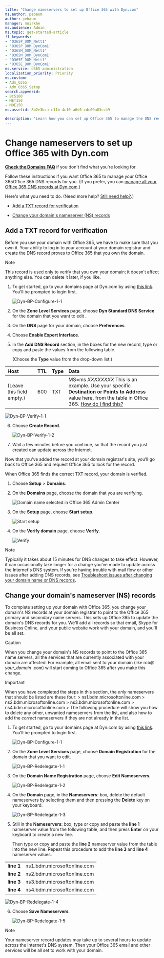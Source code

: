 ```yaml
---
title: "Change nameservers to set up Office 365 with Dyn.com"
ms.author: pebaum
author: pebaum
manager: mnirkhe
ms.audience: Admin
ms.topic: get-started-article
f1_keywords:
- 'O365P_DOM_Nett1'
- 'O365P_DOM_DynCom1'
- 'O365M_DOM_Nett1'
- 'O365M_DOM_DynCom1'
- 'O365E_DOM_Nett1'
- 'O365E_DOM_DynCom1'
ms.service: o365-administration
localization_priority: Priority
ms.custom:
- Adm_O365
- Adm_O365_Setup
search.appverid:
- BCS160
- MET150
- MOE150
ms.assetid: 8b2e3bca-c11b-4c10-a6d0-cdc09a83ccb9

description: "Learn how you can set up Office 365 to manage the DNS records of your custom domain at Dyn.com."
---
```


# Change nameservers to set up Office 365 with Dyn.com

 **[Check the Domains FAQ](../setup/domains-faq.md)** if you don't find what you're looking for. 
  
Follow these instructions if you want Office 365 to manage your Office 365Office 365 DNS records for you. (If you prefer, you can [manage all your Office 365 DNS records at Dyn.com](create-dns-records-at-dyn-com.md).)
  
Here's what you need to do. (Need more help? [Still need help?](change-nameservers-at-dyn-com.md#BKMK_NeedHelp).)
  
- [Add a TXT record for verification](change-nameservers-at-dyn-com.md#BKMK_verify)
    
- [Change your domain's nameserver (NS) records](change-nameservers-at-dyn-com.md#BKMK_nameservers)
    
## Add a TXT record for verification

Before you use your domain with Office 365, we have to make sure that you own it. Your ability to log in to your account at your domain registrar and create the DNS record proves to Office 365 that you own the domain.
  
> [!NOTE]
> This record is used only to verify that you own your domain; it doesn't affect anything else. You can delete it later, if you like. 
  
1. To get started, go to your domains page at Dyn.com by using [this link](https://account.dyn.com/dns/). You'll be prompted to login first.
    
    ![Dyn-BP-Configure-1-1](../media/77597d44-9b04-43b1-8e23-d4fad238def2.png)
  
2. On the **Zone Level Services** page, choose **Dyn Standard DNS Service** for the domain that you want to edit . 
    
3. On the **DNS** page for your domain, choose **Preferences**.
    
4. Choose **Enable Expert Interface**.
    
5. In the **Add DNS Record** section, in the boxes for the new record, type or copy and paste the values from the following table. 
    
    (Choose the **Type** value from the drop-down list.) 
    
|**Host**|**TTL**|**Type**|**Data**|
|:-----|:-----|:-----|:-----|
|(Leave this field empty.)  <br/> |600  <br/> |TXT  <br/> |MS=ms *XXXXXXXX*  This is an example. Use your specific **Destination or Points to Address** value here, from the table in Office 365.       [How do I find this?](../get-help-with-domains/information-for-dns-records.md) <br/>   |
   
   ![Dyn-BP-Verify-1-1](../media/b3730b15-a313-4b4c-b91e-646eebb649e8.png)
  
6. Choose **Create Record**.
    
    ![Dyn-BP-Verify-1-2](../media/8b63b4ee-dbd7-44a7-b1e6-c6892b02f13e.png)
  
7. Wait a few minutes before you continue, so that the record you just created can update across the Internet.
    
Now that you've added the record at your domain registrar's site, you'll go back to Office 365 and request Office 365 to look for the record.
  
When Office 365 finds the correct TXT record, your domain is verified.
  
1. Choose **Setup** \> **Domains**.
    
2. On the **Domains** page, choose the domain that you are verifying. 
    
    ![Domain name selected in Office 365 Admin Center](../media/c61204f1-a025-448b-a2a1-c4d7abee7a06.png)
  
3. On the **Setup** page, choose **Start setup**.
    
    ![Start setup](../media/5f6578af-ae32-49e8-b283-ec2d080420da.png)
  
4. On the **Verify domain** page, choose **Verify**.
    
    ![Verify](../media/c256ab1d-03f2-498e-bb63-19e4d49a6b97.png)
  
> [!NOTE]
>  Typically it takes about 15 minutes for DNS changes to take effect. However, it can occasionally take longer for a change you've made to update across the Internet's DNS system. If you're having trouble with mail flow or other issues after adding DNS records, see [Troubleshoot issues after changing your domain name or DNS records](../get-help-with-domains/find-and-fix-issues.md). 
  
## Change your domain's nameserver (NS) records

To complete setting up your domain with Office 365, you change your domain's NS records at your domain registrar to point to the Office 365 primary and secondary name servers. This sets up Office 365 to update the domain's DNS records for you. We'll add all records so that email, Skype for Business Online, and your public website work with your domain, and you'll be all set.
  
> [!CAUTION]
> When you change your domain's NS records to point to the Office 365 name servers, all the services that are currently associated with your domain are affected. For example, all email sent to your domain (like rob@ *your_domain*  .com) will start coming to Office 365 after you make this change. 
  
> [!IMPORTANT]
>  When you have completed the steps in this section, the  *only*  nameservers that should be listed are these four: >  ns1.bdm.microsoftonline.com >  ns2.bdm.microsoftonline.com >  ns3.bdm.microsoftonline.com >  ns4.bdm.microsoftonline.com >  The following procedure will show you how to delete any other, unwanted nameservers from the list, and also how to add the  *correct*  nameservers if they are not already in the list. 
  
1. To get started, go to your domains page at Dyn.com by using [this link](https://account.dyn.com/dns/). You'll be prompted to login first.
    
    ![Dyn-BP-Configure-1-1](../media/77597d44-9b04-43b1-8e23-d4fad238def2.png)
  
2. On the **Zone Level Services** page, choose **Domain Registration** for the domain that you want to edit. 
    
    ![Dyn-BP-Redelegate-1-1](../media/f158b33a-d948-4a56-858d-a5b0ad0a8b26.png)
  
3. On the **Domain Name Registration** page, choose **Edit Nameservers**.
    
    ![Dyn-BP-Redelegate-1-2](../media/a9f8c83e-b6d9-42ee-b9d0-a6474d12f300.png)
  
4. On the **Domain** page, in the **Nameservers:** box, delete the default nameservers by selecting them and then pressing the **Delete** key on your keyboard. 
    
    ![Dyn-BP-Redelegate-1-3](../media/35ba82c9-293f-46a2-b67c-20f3e80d4c4c.png)
  
5. Still in the **Nameservers:** box, type or copy and paste the **line 1** nameserver value from the following table, and then press **Enter** on your keyboard to create a new line. 
    
    Then type or copy and paste the **line 2** nameserver value from the table into the new line. Repeat this procedure to add the **line 3** and **line 4** nameserver values. 
    
|||
|:-----|:-----|
|**line 1** <br/> |ns1.bdm.microsoftonline.com  <br/> |
|**line 2** <br/> |ns2.bdm.microsoftonline.com  <br/> |
|**line 3** <br/> |ns3.bdm.microsoftonline.com  <br/> |
|**line 4** <br/> |ns4.bdm.microsoftonline.com  <br/> |
   
   ![Dyn-BP-Redelegate-1-4](../media/84ee68f0-ac1c-4364-b749-cb979a02ba33.png)
  
6. Choose **Save Nameservers**.
    
    ![Dyn-BP-Redelegate-1-5](../media/63b2d50f-8623-4404-af58-0ac9bb64ab54.png)
  
> [!NOTE]
> Your nameserver record updates may take up to several hours to update across the Internet's DNS system. Then your Office 365 email and other services will be all set to work with your domain. 

